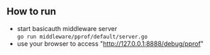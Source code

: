 ## How to run
* start basicauth middleware server  
`go run middleware/pprof/default/server.go`
* use your browser to access "http://127.0.0.1:8888/debug/pprof"
